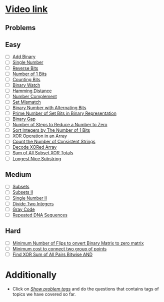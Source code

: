 # [Video link](https://youtu.be/fzip9Aml6og)

## Problems

## Easy
- [ ] [Add Binary](https://leetcode.com/problems/add-binary/)
- [ ] [Single Number](https://leetcode.com/problems/single-number/)
- [ ] [Reverse Bits](https://leetcode.com/problems/reverse-bits/)
- [ ] [Number of 1 Bits](https://leetcode.com/problems/number-of-1-bits/)
- [ ] [Counting Bits](https://leetcode.com/problems/counting-bits/)
- [ ] [Binary Watch](https://leetcode.com/problems/binary-watch/)
- [ ] [Hamming Distance](https://leetcode.com/problems/hamming-distance/)
- [ ] [Number Complement](https://leetcode.com/problems/number-complement/)
- [ ] [Set Mismatch](https://leetcode.com/problems/set-mismatch/)
- [ ] [Binary Number with Alternating Bits](https://leetcode.com/problems/binary-number-with-alternating-bits/)
- [ ] [Prime Number of Set Bits in Binary Representation](https://leetcode.com/problems/prime-number-of-set-bits-in-binary-representation/)
- [ ] [Binary Gap](https://leetcode.com/problems/binary-gap/)
- [ ] [Number of Steps to Reduce a Number to Zero](https://leetcode.com/problems/number-of-steps-to-reduce-a-number-to-zero/)
- [ ] [Sort Integers by The Number of 1 Bits](https://leetcode.com/problems/sort-integers-by-the-number-of-1-bits/)
- [ ] [XOR Operation in an Array](https://leetcode.com/problems/xor-operation-in-an-array/)
- [ ] [Count the Number of Consistent Strings](https://leetcode.com/problems/count-the-number-of-consistent-strings/)
- [ ] [Decode XORed Array](https://leetcode.com/problems/decode-xored-array/)
- [ ] [Sum of All Subset XOR Totals](https://leetcode.com/problems/sum-of-all-subset-xor-totals/)
- [ ] [Longest Nice Substring](https://leetcode.com/problems/longest-nice-substring/)

## Medium
- [ ] [Subsets](https://leetcode.com/problems/subsets/)
- [ ] [Subsets II](https://leetcode.com/problems/subsets-ii/)
- [ ] [Single Number II](https://leetcode.com/problems/single-number-ii/)
- [ ] [Divide Two Integers](https://leetcode.com/problems/divide-two-integers/)
- [ ] [Gray Code](https://leetcode.com/problems/gray-code/)
- [ ] [Repeated DNA Sequences](https://leetcode.com/problems/repeated-dna-sequences/)

## Hard
- [ ] [Minimum Number of Flips to onvert Binary Matrix to zero matrix](https://leetcode.com/problems/minimum-number-of-flips-to-convert-binary-matrix-to-zero-matrix/)
- [ ] [Minimum cost to connect two group of points](https://leetcode.com/problems/minimum-cost-to-connect-two-groups-of-points/)
- [ ] [Find XOR Sum of All Pairs Bitwise AND](https://leetcode.com/problems/find-xor-sum-of-all-pairs-bitwise-and/)

# Additionally
- Click on [*Show problem tags*](https://leetcode.com/tag/bit-manipulation/) and do the questions that contains tags of topics we have covered so far.
